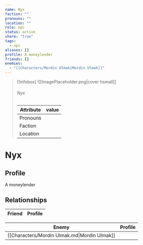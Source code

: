 ```yaml
---
name: Nyx
faction: ""
pronouns: ""
location: ""
role: npc
status: active
share: "true"
tags:
  - npc
aliases: []
profile: A moneylender
friends: []
enemies:
  - "[[Characters/Mordin Ulmak|Mordin Ulmak]]"
---
```



> [!infobox]
> ![[ImagePlaceholder.png|cover hsmall]]
> ###### Nyx
> Attribute |  value |
> ---|---|
> Pronouns | 
> Faction | 
> Location |  |


# Nyx
## Profile
A moneylender

## Relationships

| Friend | Profile |
| ------ | ------- |


| Enemy                                        | Profile |
| -------------------------------------------- | ------- |
| [[Characters/Mordin Ulmak.md\|Mordin Ulmak]] |         |


